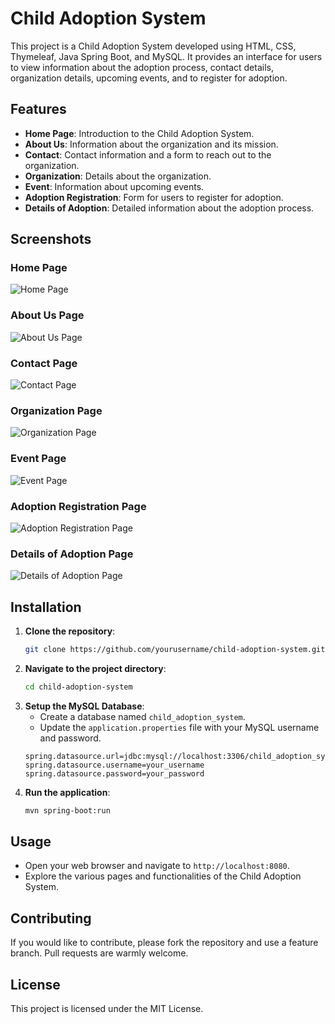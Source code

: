 # Child Adoption System

This project is a Child Adoption System developed using HTML, CSS, Thymeleaf, Java Spring Boot, and MySQL. It provides an interface for users to view information about the adoption process, contact details, organization details, upcoming events, and to register for adoption. 

## Features

- **Home Page**: Introduction to the Child Adoption System.
- **About Us**: Information about the organization and its mission.
- **Contact**: Contact information and a form to reach out to the organization.
- **Organization**: Details about the organization.
- **Event**: Information about upcoming events.
- **Adoption Registration**: Form for users to register for adoption.
- **Details of Adoption**: Detailed information about the adoption process.

## Screenshots

### Home Page
![Home Page](screenshots/home_page.png)

### About Us Page
![About Us Page](screenshots/about_us_page.png)

### Contact Page
![Contact Page](screenshots/contact_page.png)

### Organization Page
![Organization Page](screenshots/organization_page.png)

### Event Page
![Event Page](screenshots/event_page.png)

### Adoption Registration Page
![Adoption Registration Page](screenshots/adoption_registration_page.png)

### Details of Adoption Page
![Details of Adoption Page](screenshots/details_of_adoption_page.png)

## Installation

1. **Clone the repository**:
    ```sh
    git clone https://github.com/yourusername/child-adoption-system.git
    ```
2. **Navigate to the project directory**:
    ```sh
    cd child-adoption-system
    ```
3. **Setup the MySQL Database**:
    - Create a database named `child_adoption_system`.
    - Update the `application.properties` file with your MySQL username and password.
    ```properties
    spring.datasource.url=jdbc:mysql://localhost:3306/child_adoption_system
    spring.datasource.username=your_username
    spring.datasource.password=your_password
    ```
4. **Run the application**:
    ```sh
    mvn spring-boot:run
    ```

## Usage

- Open your web browser and navigate to `http://localhost:8080`.
- Explore the various pages and functionalities of the Child Adoption System.

## Contributing

If you would like to contribute, please fork the repository and use a feature branch. Pull requests are warmly welcome.

## License

This project is licensed under the MIT License.

